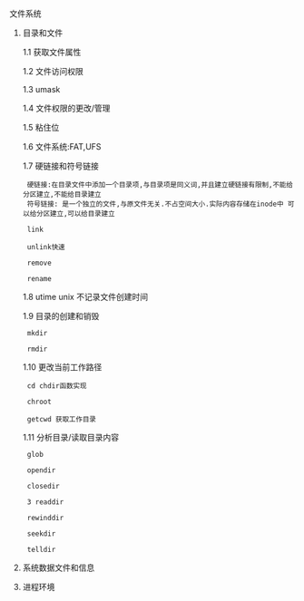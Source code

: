 <meta http-equiv="Content-Type" content="text/html; charset=utf-8" /> 
文件系统

1. 目录和文件

    1.1 获取文件属性
    
    1.2 文件访问权限
    
    1.3 umask
    
    1.4 文件权限的更改/管理
    
    1.5 粘住位
    
    1.6 文件系统:FAT,UFS
    
    1.7 硬链接和符号链接
    
        硬链接:在目录文件中添加一个目录项,与目录项是同义词,并且建立硬链接有限制,不能给分区建立,不能给目录建立
        符号链接: 是一个独立的文件,与原文件无关.不占空间大小.实际内容存储在inode中 可以给分区建立,可以给目录建立
        
        link
        
        unlink快速
        
        remove
        
        rename
        
    1.8 utime
        unix 不记录文件创建时间
    
    1.9 目录的创建和销毁
    
        mkdir
         
        rmdir
    
    1.10 更改当前工作路径
        
        cd chdir函数实现
        
        chroot
        
        getcwd 获取工作目录

    
    1.11 分析目录/读取目录内容
    
        glob
        
        opendir
        
        closedir
        
        3 readdir
        
        rewinddir
        
        seekdir
        
        telldir
        
        
    

2. 系统数据文件和信息

3. 进程环境

